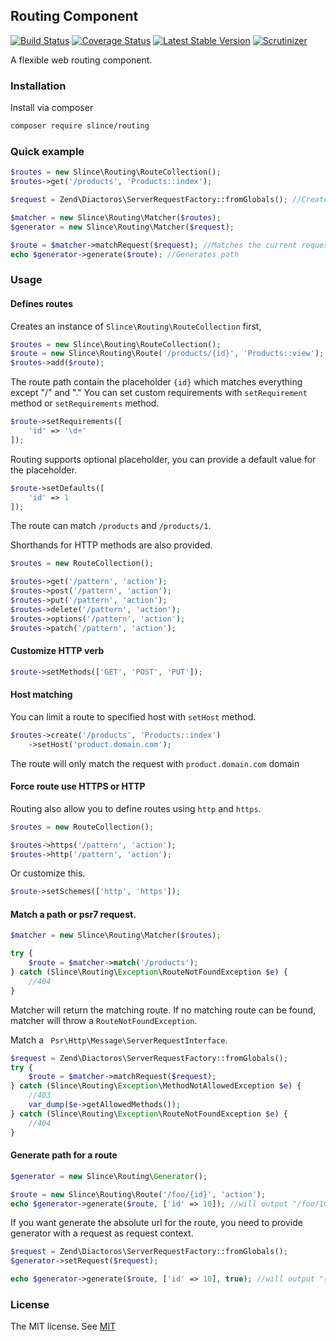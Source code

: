 ﻿## Routing Component

[![Build Status](https://img.shields.io/travis/slince/routing/master.svg?style=flat-square)](https://travis-ci.org/slince/routing)
[![Coverage Status](https://img.shields.io/codecov/c/github/slince/routing.svg?style=flat-square)](https://codecov.io/github/slince/routing)
[![Latest Stable Version](https://img.shields.io/packagist/v/slince/routing.svg?style=flat-square&label=stable)](https://packagist.org/packages/slince/routing)
[![Scrutinizer](https://img.shields.io/scrutinizer/g/slince/routing.svg?style=flat-square)](https://scrutinizer-ci.com/g/slince/routing/?branch=master)

A flexible web routing component.

### Installation

Install via composer

```bash
composer require slince/routing
```

### Quick example

```php
$routes = new Slince\Routing\RouteCollection();
$routes->get('/products', 'Products::index');

$request = Zend\Diactoros\ServerRequestFactory::fromGlobals(); //Creates the psr7 request instance

$matcher = new Slince\Routing\Matcher($routes);
$generator = new Slince\Routing\Matcher($request);

$route = $matcher->matchRequest($request); //Matches the current request
echo $generator->generate($route); //Generates path 
```

### Usage

#### Defines routes

Creates an instance of `Slince\Routing\RouteCollection` first,

```php
$routes = new Slince\Routing\RouteCollection();
$route = new Slince\Routing\Route('/products/{id}', 'Products::view');
$routes->add($route);
```
The route path contain the placeholder `{id}` which matches everything except "/" and "."
You can set custom requirements with `setRequirement`  method or `setRequirements` method.

```php
$route->setRequirements([
    'id' => '\d+'
]);
```

Routing supports optional placeholder, you can provide a default value for the placeholder.

```php
$route->setDefaults([
    'id' => 1
]);
```
The route can match `/products` and `/products/1`.

Shorthands for HTTP methods are also provided.

```php
$routes = new RouteCollection();

$routes->get('/pattern', 'action');
$routes->post('/pattern', 'action');
$routes->put('/pattern', 'action');
$routes->delete('/pattern', 'action');
$routes->options('/pattern', 'action');
$routes->patch('/pattern', 'action');
```

#### Customize HTTP verb 

```php
$route->setMethods(['GET', 'POST', 'PUT']);
```

#### Host matching

You can limit a route to specified host with `setHost` method.

```php
$routes->create('/products', 'Products::index')
    ->setHost('product.domain.com');
```

The route will only match the request with `product.domain.com` domain

#### Force route use HTTPS or HTTP

Routing also allow you to define routes using `http` and `https`.

```php
$routes = new RouteCollection();

$routes->https('/pattern', 'action');
$routes->http('/pattern', 'action');
```
Or customize this.

```php
$route->setSchemes(['http', 'https']);
```

#### Match a path or psr7 request.

```php
$matcher = new Slince\Routing\Matcher($routes);

try {
    $route = $matcher->match('/products');
} catch (Slince\Routing\Exception\RouteNotFoundException $e) {
    //404
}
```
Matcher will return the matching route. If no matching route can be found, matcher will throw a `RouteNotFoundException`.

Match a ` Psr\Http\Message\ServerRequestInterface`.

```php
$request = Zend\Diactoros\ServerRequestFactory::fromGlobals();
try {
    $route = $matcher->matchRequest($request);
} catch (Slince\Routing\Exception\MethodNotAllowedException $e) {
    //403
    var_dump($e->getAllowedMethods());
} catch (Slince\Routing\Exception\RouteNotFoundException $e) {
    //404
}
```

#### Generate path for a route

```php
$generator = new Slince\Routing\Generator();

$route = new Slince\Routing\Route('/foo/{id}', 'action');
echo $generator->generate($route, ['id' => 10]); //will output "/foo/10"
```

If you want generate the absolute url for the route, you need to provide generator with a request as request context.

```php
$request = Zend\Diactoros\ServerRequestFactory::fromGlobals();
$generator->setRequest($request);

echo $generator->generate($route, ['id' => 10], true); //will output "{scheme}://{domain}/foo/10"
```

### License
 
The MIT license. See [MIT](https://opensource.org/licenses/MIT)